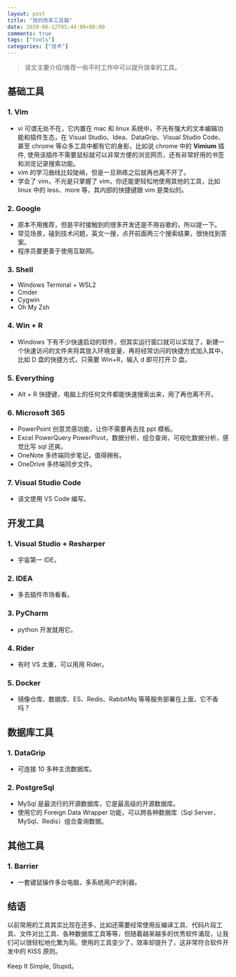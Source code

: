 ```yaml
---
layout: post
title: "我的效率工具箱"
date: 2020-06-12T05:44:08+08:00
comments: true
tags: ["tools"]
categories: ["技术"]
---
```


> 该文主要介绍/推荐一些平时工作中可以提升效率的工具。

## 基础工具

### 1. Vim

- vi 可谓无处不在，它内置在 mac 和 linux 系统中，不光有强大的文本编辑功能和插件生态，在 Visual Studio、Idea、DataGrip、Visual Studio Code、甚至 chrome 等众多工具中都有它的身影，比如说 chrome 中的 **Vimium** 插件, 使用该插件不需要鼠标就可以非常方便的浏览网页，还有非常好用的书签和浏览记录搜索功能。
- vim 的学习曲线比较陡峭，但是一旦熟练之后就再也离不开了。
- 学会了 vim，不光是只掌握了 vim，你还能更轻松地使用其他的工具，比如 linux 中的 less、more 等，其内部的快捷键跟 vim 是类似的。

### 2. Google

- 原本不用推荐，但是平时接触到的很多开发还是不用谷歌的，所以提一下。
- 常见场景，碰到技术问题，英文一搜，点开前面两三个搜索结果，很快找到答案。
- 程序员要更善于使用互联网。

### 3. Shell

- Windows Terminal + WSL2
- Cmder
- Cygwin
- Oh My Zsh

### 4. Win + R

- Windows 下有不少快速启动的软件，但其实运行窗口就可以实现了，新建一个快速访问的文件夹将其放入环境变量，再将经常访问的快捷方式加入其中，比如 D 盘的快捷方式，只需要 Win+R，输入 d 即可打开 D 盘。

### 5. Everything

- Alt + R 快捷键，电脑上的任何文件都能快速搜索出来，用了再也离不开。

### 6. Microsoft 365

- PowerPoint 创意灵感功能，让你不需要再去找 ppt 模板。
- Excel PowerQuery PowerPivot，数据分析，组合查询，可视化数据分析，感觉比写 sql 还爽。
- OneNote 多终端同步笔记，值得拥有。
- OneDrive 多终端同步文件。

### 7. Visual Studio Code

- 该文使用 VS Code 编写。

## 开发工具

### 1. Visual Studio + Resharper

- 宇宙第一 IDE。

### 2. IDEA

- 多去插件市场看看。

### 3. PyCharm

- python 开发就用它。

### 4. Rider

- 有时 VS 太重，可以用用 Rider。

### 5. Docker

- 镜像仓库、数据库、ES、Redis、RabbitMq 等等服务部署在上面，它不香吗？

## 数据库工具

### 1. DataGrip

- 可连接 10 多种主流数据库。

### 2. PostgreSql

- MySql 是最流行的开源数据库，它是最高级的开源数据库。
- 使用它的 Foreign Data Wrapper 功能，可以跨各种数据库（Sql Server、MySql、Redis）组合查询数据。

## 其他工具

### 1. Barrier

- 一套键鼠操作多台电脑，多系统用户的利器。

## 结语

以前常用的工具其实比现在还多，比如还需要经常使用反编译工具、代码片段工具、文件对比工具、各种数据库工具等等，但随着越来越多的优秀软件涌现，让我们可以很轻松地化繁为简。使用的工具变少了，效率却提升了，这非常符合软件开发中的 KISS 原则。

Keep It Simple, Stupid。
